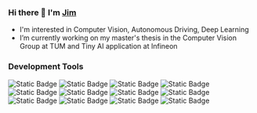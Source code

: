 ### Hi there 👋 I'm [Jim](http://ssur.cc/yunjinli)
- I'm interested in Computer Vision, Autonomous Driving, Deep Learning
- I’m currently working on my master's thesis in the Computer Vision Group at TUM and Tiny AI application at Infineon

### Development Tools
![Static Badge](https://img.shields.io/badge/python-grey?logo=python)
![Static Badge](https://img.shields.io/badge/ROS-blue?logo=ros)
![Static Badge](https://img.shields.io/badge/opencv-green?logo=opencv)
![Static Badge](https://img.shields.io/badge/ceres-orange?logo=ceres-solver)
![Static Badge](https://img.shields.io/badge/opengv-blue?logo=opengv)
![Static Badge](https://img.shields.io/badge/pytorch-grey?logo=pytorch)
![Static Badge](https://img.shields.io/badge/tensorflow-darkred?logo=tensorflow)
![Static Badge](https://img.shields.io/badge/-black?logo=c)
![Static Badge](https://img.shields.io/badge/c%2B%2B-black?logo=c%2B%2B)
![Static Badge](https://img.shields.io/badge/c%23-black?logo=csharp)
![Static Badge](https://img.shields.io/badge/cmake-blue?logo=cmake&logoColor=rgb)
![Static Badge](https://img.shields.io/badge/tvm-darkblue?logo=TVM)

<!--
**yunjinli/yunjinli** is a ✨ _special_ ✨ repository because its `README.md` (this file) appears on your GitHub profile.

Here are some ideas to get you started:

- 🔭 I’m currently working on ...
- 🌱 I’m currently learning ...
- 👯 I’m looking to collaborate on ...
- 🤔 I’m looking for help with ...
- 💬 Ask me about ...
- 📫 How to reach me: ...
- 😄 Pronouns: ...
- ⚡ Fun fact: ...
-->
